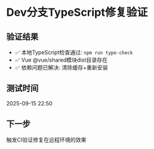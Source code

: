 # Dev分支TypeScript修复验证

## 验证结果

- ✅ 本地TypeScript检查通过: `npm run type-check`
- ✅ Vue @vue/shared模块dist目录存在
- ✅ 依赖问题已解决: 清除缓存+重新安装

## 测试时间

2025-09-15 22:50

## 下一步

触发CI验证修复在远程环境的效果
